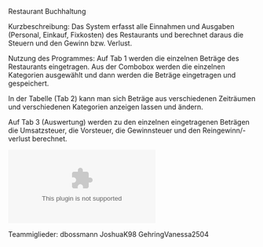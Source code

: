 Restaurant Buchhaltung

Kurzbeschreibung: 
Das System erfasst alle Einnahmen und Ausgaben (Personal, Einkauf, Fixkosten) des Restaurants 
und berechnet daraus die Steuern und den Gewinn bzw. Verlust.

Nutzung des Programmes:
Auf Tab 1 werden die einzelnen Beträge des Restaurants eingetragen. Aus der Combobox werden die einzelnen Kategorien
ausgewählt und dann werden die Beträge eingetragen und gespeichert.

In der Tabelle (Tab 2) kann man sich Beträge aus verschiedenen Zeiträumen und verschiedenen Kategorien anzeigen lassen und ändern.

Auf Tab 3 (Auswertung) werden zu den einzelnen eingetragenen Beträgen die Umsatzsteuer, die Vorsteuer, die Gewinnsteuer und
den Reingewinn/-verlust berechnet.

![alt text](https://github.com/danbo-code/buchhaltung/blob/main/planungsdokumente/Screenshots%20Buchhaltung.rtf)

Teammiglieder:
dbossmann
JoshuaK98
GehringVanessa2504
